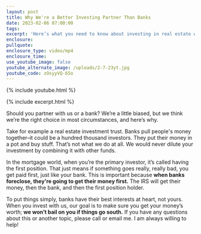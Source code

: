 ```yaml
---
layout: post
title: Why We're a Better Investing Partner Than Banks
date: 2023-02-06 07:00:00
tags:
excerpt: 'Here’s what you need to know about investing in real estate with us. '
enclosure:
pullquote:
enclosure_type: video/mp4
enclosure_time:
use_youtube_image: false
youtube_alternate_image: /uploads/2-7-23yt.jpg
youtube_code: zOsyyVQ-65o
---
```

{% include youtube.html %}

{% include excerpt.html %}

Should you partner with us or a bank? We’re a little biased, but we think we’re the right choice in most circumstances, and here’s why.&nbsp;

Take for example a real estate investment trust. Banks pull people's money together–it could be a hundred thousand investors. They put their money in a pot and buy stuff. That’s not what we do at all. We would never dilute your investment by combining it with other funds.&nbsp;

In the mortgage world, when you’re the primary investor, it’s called having the first position. That just means if something goes really, really bad, you get paid first, just like your bank. This is important because **when banks foreclose, they're going to get their money first.** The IRS will get their money, then the bank, and then the first position holder.&nbsp;

To put things simply, banks have their best interests at heart, not yours. When you invest with us, our goal is to make sure you get your money’s worth; **we won’t bail on you if things go south.** If you have any questions about this or another topic, please call or email me. I am always willing to help!